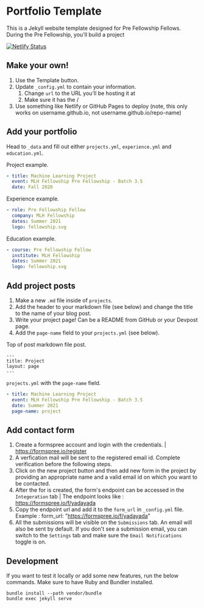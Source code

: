 # Portfolio Template

This is a Jekyll website template designed for Pre Fellowship Fellows. During the Pre Fellowship, you'll build a project

[![Netlify Status](https://api.netlify.com/api/v1/badges/97877b3e-9f36-4939-a24c-0b622f923d50/deploy-status)](https://app.netlify.com/sites/mlh-fellowship-portfolio/deploys)


## Make your own!

1. Use the Template button.
2. Update `_config.yml` to contain your information.
    1. Change `url` to the URL you'll be hosting it at
    2. Make sure it has the /
3. Use something like Netlify or GitHub Pages to deploy (note, this only works on username.github.io, not username.github.io/repo-name)

## Add your portfolio

Head to `_data` and fill out either `projects.yml`, `experience.yml` and `education.yml`.

Project example.
```yaml
- title: Machine Learning Project
  event: MLH Fellowship Pre Fellowship - Batch 3.5
  date: Fall 2020
```

Experience example.
```yaml
- role: Pre Fellowship Fellow
  company: MLH Fellowship
  dates: Summer 2021
  logo: fellowship.svg
```

Education example.
```yaml
- course: Pre Fellowship Fellow
  institute: MLH Fellowship
  dates: Summer 2021
  logo: fellowship.svg
```
## Add project posts

1. Make a new `.md` file inside of `projects`.
2. Add the header to your markdown file (see below) and change the title to the name of your blog post.
3. Write your project page! Can be a README from GitHub or your Devpost page.
4. Add the `page-name` field to your `projects.yml` (see below).

Top of post markdown file post.
```
---
title: Project
layout: page
---
```

`projects.yml` with the `page-name` field.

```yaml
- title: Machine Learning Project
  event: MLH Fellowship Pre Fellowship - Batch 3.5
  date: Summer 2021
  page-name: project
```

## Add contact form
1. Create a formspree account and login with the credentials. | https://formspree.io/register
2. A verfication mail will be sent to the registered email id. Complete verification before the following steps.
3. Click on the new project button and then add new form in the project by providing an appropriate name and a valid email id on which you want to be contacted.
4. After the for is created, the form's endpoint can be accessed in the `Integeration` tab | The endpoint looks like : https://formspree.io/f/yadayada
5. Copy the endpoint url and add it to the `form_url` in `_config.yml` file. Example : form_url: "https://formspree.io/f/yadayada"
6. All the submissions will be visible on the `Submissions` tab. An email will also be sent by default. If you don't see a submission email, you can switch to the `Settings` tab and make sure the `Email Notifications` toggle is on.


## Development

If you want to test it locally or add some new features, run the below commands. Make sure to have Ruby and Bundler installed.

```
bundle install --path vendor/bundle
bundle exec jekyll serve
```

